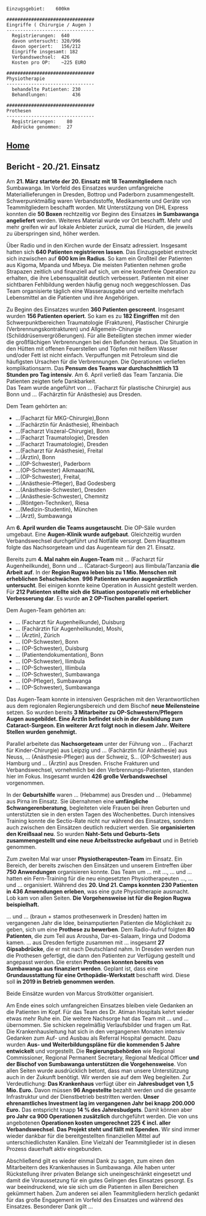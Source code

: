 ```
Einzugsgebiet:    600km

################################
Eingriffe ( Chirurgie / Augen )
--------------------------------
  Registrierungen:  640
  davon untersucht: 320/996
  davon operiert:   156/212
  Eingriffe insgesamt: 182
  Verbandswechsel:  426
  Kosten pro OP:    ~225 EURO

################################
Physiotherapie
--------------------------------
  behandelte Patienten: 230
  Behandlungen:         436

################################
Prothesen
--------------------------------
  Registrierungen:    80
  Abdrücke genommen:  27
```
## <a href="../../">Home</a>

## Bericht - 20./21. Einsatz

Am **21. März startete der 20. Einsatz mit 18 Teammitgliedern** nach Sumbawanga. Im Vorfeld des Einsatzes wurden umfangreiche Materiallieferungen in Dresden, Bottrop und Paderborn zusammengestellt. Schwerpunktmäßig waren Verbandsstoffe, Medikamente und Geräte von Teammitgliedern beschafft worden. Mit Unterstützung von DHL Express konnten die **50 Boxen** rechtzeitig vor Beginn des Einsatzes **in Sumbawanga angeliefert** werden. Weiteres Material wurde vor Ort beschafft. Mehr und mehr greifen wir auf lokale Anbieter zurück, zumal die Hürden, die jeweils zu überspringen sind, höher werden.   

Über Radio und in den Kirchen wurde der Einsatz adressiert. Insgesamt hatten sich **640 Patienten registrieren lassen**. Das Einzugsgebiet erstreckt sich inzwischen auf **600 km im Radius**. So kam ein Großteil der Patienten aus Kigoma, Mpanda und Mbeya. Die meisten Patienten nehmen große Strapazen zeitlich und finanziell auf sich, um eine kostenfreie Operation zu erhalten, die ihre Lebensqualität deutlich verbessert. Patienten mit einer sichtbaren Fehlbildung werden häufig genug noch weggeschlossen. Das Team organisierte täglich eine Wasserausgabe und verteilte mehrfach Lebensmittel an die Patienten und ihre Angehörigen. 

Zu Beginn des Einsatzes wurden **360 Patienten gescreent**. Insgesamt wurden **156 Patienten operiert**. So kam es zu **182 Eingriffen** mit den Schwerpunktbereichen Traumatologie (Frakturen), Plastischer Chirurgie (Verbrennungskontrakturen) und Allgemein-Chirurgie (Schilddrüsenvergrößerungen). Für alle Beteiligten stechen immer wieder die großflächigen Verbrennungen bei den Befunden heraus. Die Situation in den Hütten mit offenen Feuerstellen und Töpfen mit heißem Wasser und/oder Fett ist nicht einfach.  Verpuffungen mit Petroleum sind die häufigsten Ursachen für die Verbrennungen. Die Operationen verliefen komplikationsarm. Das **Pensum des Teams war durchschnittlich 13 Stunden pro Tag intensiv**. Am 6. April verließ das Team Tanzania. Die Patienten zeigten tiefe Dankbarkeit.  
Das Team wurde angeführt von ... (Facharzt für plastische Chirurgie) aus Bonn und ... (Fachärztin für Anästhesie) aus Dresden. 

Dem Team gehörten an: 
+ ...(Facharzt für MKG-Chirurgie),Bonn
+ ...(Fachärztin für Anästhesie), Rheinbach
+ ...(Facharzt Viszeral-Chirurgie), Bonn
+ ...(Facharzt Traumatologie), Dresden
+ ...(Facharzt Traumatologie), Dresden
+ ...(Facharzt für Anästhesie), Freital
+ ...(Ärztin), Bonn
+ ...(OP-Schwester), Paderborn
+ ...(OP-Schwester) Alkmaaar/NL
+ ...(OP-Schwester), Freital, 
+ ...(Anästhesie-Pfleger), Bad Godesberg
+ ...(Anästhesie-Schwester), Dresden
+ ...(Anästhesie-Schwester), Chemnitz
+ ...(Röntgen-Techniker), Riesa
+ ...(Medizin-Studentin), München
+ ...(Arzt), Sumbawanga 

Am **6. April wurden die Teams ausgetauscht**. Die OP-Säle wurden umgebaut. Eine **Augen-Klinik wurde aufgebaut**. Gleichzeitig wurden Verbandswechsel durchgeführt und Notfälle versorgt.  Dem Hauptteam folgte das Nachsorgeteam und das Augenteam für den 21. Einsatz. 

Bereits zum **4. Mal nahm ein Augen-Team** mit ... (Facharzt für Augenheilkunde), Bonn und ... (Cataract-Surgeon) aus Ilimbula/Tanzania **die Arbeit auf**. In der **Region Rugwa leben bis zu 1 Mio. Menschen mit erheblichen Sehschwächen**. **996 Patienten wurden augenärztlich untersucht**. Bei einigen konnte keine Operation in Aussicht gestellt werden. Für **212 Patienten stellte sich die Situation postoperativ mit erheblicher Verbesserung dar**.  Es wurde **an 2 OP-Tischen parallel operiert**. 

Dem Augen-Team gehörten an: 
+ ... (Facharzt für Augenheilkunde), Duisburg
+ ... (Fachärztin für Augenheilkunde), Moshi,
+ ... (Ärztin), Zürich
+ ... (OP-Schwester), Bonn
+ ... (OP-Schwester), Duisburg
+ ... (Patientendokumentation), Bonn
+ ... (OP-Schwester), Ilimbula 
+ ... (OP-Schwester), Illimbula
+ ... (OP-Schwester), Sumbawanga
+ ... (OP-Pfleger), Sumbawanga
+ ... (OP-Schwester), Sumbawanga 

Das Augen-Team konnte in intensiven Gesprächen mit den Verantwortlichen aus dem regionalen Regierungsbereich und dem Bischof **neue Meilensteine** setzen. So wurden bereits **3 Mitarbeiter zu OP-Schwestern/Pflegern Augen ausgebildet. Eine Ärztin befindet sich in der Ausbildung zum Cataract-Surgeon. Ein weiterer Arzt folgt noch in diesem Jahr. Weitere Stellen wurden genehmigt.**  

Parallel arbeitete das **Nachsorgeteam** unter der Führung von ... (Facharzt für Kinder-Chirurgie) aus Leipzig und ... (Fachärztin für Anästhesie) aus Neuss, ... (Anästhesie-Pfleger) aus der Schweiz, S... (OP-Schwester) aus Hamburg und ... (Ärztin) aus Dresden. Frische Frakturen und Verbandswechsel, vornehmlich bei den Verbrennungs-Patienten, standen hier im Fokus. Insgesamt wurden **426 große Verbandswechsel** vorgenommen.  

In der **Geburtshilfe** waren ... (Hebamme) aus Dresden und ... (Hebamme) aus Pirna im Einsatz. Sie übernahmen eine **umfängliche Schwangerenberatung**, begleiteten viele Frauen bei ihren Geburten und unterstützten sie in den ersten Tagen des Wochenbettes. Durch intensives Training konnte die Sectio-Rate nicht nur während des Einsatzes, sondern auch zwischen den Einsätzen deutlich reduziert werden. Sie **organisierten den Kreißsaal neu**. So wurden **Naht-Sets und Geburts-Sets zusammengestellt und eine neue Arbeitsstrecke aufgebaut** und in Betrieb genommen.  

Zum zweiten Mal war unser **Physiotherapeuten-Team** im Einsatz. Ein Bereich, der bereits zwischen den Einsätzen und unserem Eintreffen über **750 Anwendungen** organisieren konnte. Das Team um ... mit ..., ... und ... hatten ein Fern-Training für die neu eingesetzten Physiotherapeuten ..., ... und ... organisiert. Während des **20. Und 21. Camps konnten 230 Patienten in 436 Anwendungen erleben**, was eine gute Physiotherapie ausmacht. Lob kam von allen Seiten. **Die Vorgehensweise ist für die Region Rugwa beispielhaft.** 

... und ... (braun + stamos prothesenwerk in Dresden) hatten im vergangenen Jahr die Idee, beinamputierten Patienten die Möglichkeit zu geben, sich um eine **Prothese zu bewerben**. Dem Radio-Aufruf folgten **80 Patienten**, die zum Teil aus Arousha, Dar-es-Salaam, Iringa und Dodoma kamen. ... aus Dresden fertigte zusammen mit ... insgesamt **27 Gipsabdrücke**, die er mit nach Deutschland nahm. In Dresden werden nun die Prothesen gefertigt, die dann den Patienten zur Verfügung gestellt und angepasst werden. Die ersten **Prothesen konnten bereits von Sumbawanga aus finanziert werden**. Geplant ist, dass eine **Grundausstattung für eine Orthopädie-Werkstatt** beschafft wird. Diese soll **in 2019 in Betrieb genommen werden**.

Beide Einsätze wurden von Marcus Strotkötter organisiert.  

Am Ende eines solch umfangreichen Einsatzes bleiben viele Gedanken an die Patienten im Kopf. Für das Team des Dr. Atiman Hospitals kehrt wieder etwas mehr Ruhe ein. Die weitere Nachsorge hat das Team mit ... und ... übernommen. Sie schicken regelmäßig Verlaufsbilder und fragen um Rat.  
Die Krankenhausleitung hat sich in den vergangenen Monaten intensiv Gedanken zum Auf- und Ausbau als Referral Hospital gemacht. Dazu wurden **Aus- und Weiterbildungspläne für die kommenden 5 Jahre entwickelt** und vorgestellt. Die **Regierungsbehörden** wie Regional Commissioner, Regional Permanent Secretary, Regional Medical Officer **und der Bischof von Sumbawanga unterstützen die Vorgehensweise**. Von allen Seiten wurde ausdrücklich betont, dass man unsere Unterstützung auch in der Zukunft benötigt. Wir werden sie auf dem Weg begleiten. Zur Verdeutlichung: **Das Krankenhaus** verfügt über ein **Jahresbudget von 1,5 Mio. Euro.** Davon müssen **96 Angestellte** bezahlt werden und die gesamte Infrastruktur und der Dienstbetrieb bestritten werden. **Unser ehrenamtliches Investment lag im vergangenen Jahr bei knapp 200.000 Euro.** Das entspricht knapp **14 % des Jahresbudgets**. Damit können aber **pro Jahr ca 900 Operationen zusätzlich** durchgeführt werden. Die von uns angebotenen **Operationen kosten umgerechnet 225 € incl. aller Verbandswechsel**. **Das Projekt steht und fällt mit Spenden.** Wir sind immer wieder dankbar für die bereitgestellten finanziellen Mittel auf unterschiedlichsten Kanälen. Eine Vielzahl der Teammitglieder ist in diesen Prozess dauerhaft aktiv eingebunden.   

Abschließend gilt es wieder einmal Dank zu sagen, zum einen den Mitarbeitern des Krankenhauses in Sumbawanga. Alle haben unter Rückstellung ihrer privaten Belange sich uneingeschränkt eingesetzt und damit die Voraussetzung für ein gutes Gelingen des Einsatzes gesorgt. Es war beeindruckend, wie sie sich um die Patienten in allen Bereichen gekümmert haben. Zum anderen sei allen Teammitgliedern herzlich gedankt für das große Engagement im Vorfeld des Einsatzes und während des Einsatzes. Besonderer Dank gilt ...

